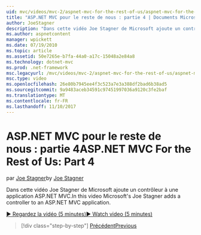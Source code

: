 ```yaml
---
uid: mvc/videos/mvc-2/aspnet-mvc-for-the-rest-of-us/aspnet-mvc-for-the-rest-of-us-part-4
title: "ASP.NET MVC pour le reste de nous : partie 4 | Documents Microsoft"
author: JoeStagner
description: "Dans cette vidéo Joe Stagner de Microsoft ajoute un contrôleur à une application ASP.NET MVC."
ms.author: aspnetcontent
manager: wpickett
ms.date: 07/19/2010
ms.topic: article
ms.assetid: 50e7265e-b7fa-44a0-a17c-15048a2e84a8
ms.technology: dotnet-mvc
ms.prod: .net-framework
msc.legacyurl: /mvc/videos/mvc-2/aspnet-mvc-for-the-rest-of-us/aspnet-mvc-for-the-rest-of-us-part-4
msc.type: video
ms.openlocfilehash: 26e80b7945ee4f3c523a7e3a388df2bad6b38ad5
ms.sourcegitcommit: 9a9483aceb34591c97451997036a9120c3fe2baf
ms.translationtype: MT
ms.contentlocale: fr-FR
ms.lasthandoff: 11/10/2017
---
```

<a name="aspnet-mvc-for-the-rest-of-us-part-4"></a><span data-ttu-id="57ef4-103">ASP.NET MVC pour le reste de nous : partie 4</span><span class="sxs-lookup"><span data-stu-id="57ef4-103">ASP.NET MVC For the Rest of Us: Part 4</span></span>
====================
<span data-ttu-id="57ef4-104">par [Joe Stagner](https://github.com/JoeStagner)</span><span class="sxs-lookup"><span data-stu-id="57ef4-104">by [Joe Stagner](https://github.com/JoeStagner)</span></span>

<span data-ttu-id="57ef4-105">Dans cette vidéo Joe Stagner de Microsoft ajoute un contrôleur à une application ASP.NET MVC.</span><span class="sxs-lookup"><span data-stu-id="57ef4-105">In this video Microsoft's Joe Stagner adds a controller to an ASP.NET MVC application.</span></span>

[<span data-ttu-id="57ef4-106">&#9654; Regardez la vidéo (5 minutes)</span><span class="sxs-lookup"><span data-stu-id="57ef4-106">&#9654; Watch video (5 minutes)</span></span>](https://channel9.msdn.com/Blogs/ASP-NET-Site-Videos/aspnet-mvc-for-the-rest-of-us-part-4)

>[!div class="step-by-step"]
[<span data-ttu-id="57ef4-107">Précédent</span><span class="sxs-lookup"><span data-stu-id="57ef4-107">Previous</span></span>](aspnet-mvc-for-the-rest-of-us-part-3.md)
